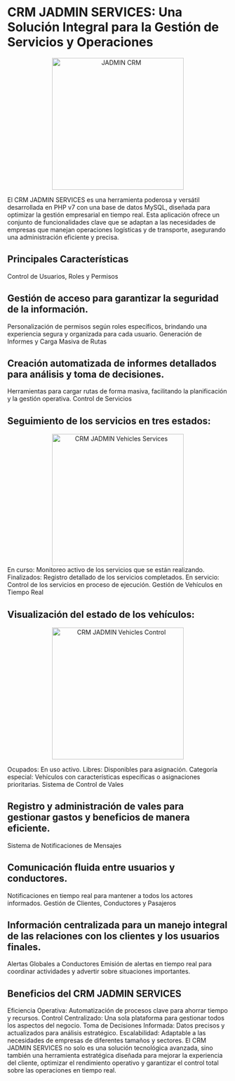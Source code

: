 # CRM JADMIN SERVICES: Una Solución Integral para la Gestión de Servicios y Operaciones
<div align="center">
 <img align="center" width="300px" src="https://www.jitterbit.com/wp-content/uploads/blog-feature-CRM-Integration-Explained.jpg" alt="JADMIN CRM"/>
</div>

El CRM JADMIN SERVICES es una herramienta poderosa y versátil desarrollada en PHP v7 con una base de datos MySQL, diseñada para optimizar la gestión empresarial en tiempo real. Esta aplicación ofrece un conjunto de funcionalidades clave que se adaptan a las necesidades de empresas que manejan operaciones logísticas y de transporte, asegurando una administración eficiente y precisa.

## Principales Características
Control de Usuarios, Roles y Permisos

## Gestión de acceso para garantizar la seguridad de la información.
Personalización de permisos según roles específicos, brindando una experiencia segura y organizada para cada usuario.
Generación de Informes y Carga Masiva de Rutas

## Creación automatizada de informes detallados para análisis y toma de decisiones.
Herramientas para cargar rutas de forma masiva, facilitando la planificación y la gestión operativa.
Control de Servicios

## Seguimiento de los servicios en tres estados:
<div align="center">
 <img align="center" width="300px" src="https://github.com/user-attachments/assets/4006ea38-40a6-44eb-a713-230c86646259" alt="CRM JADMIN Vehicles Services"/>
</div>
En curso: Monitoreo activo de los servicios que se están realizando.
Finalizados: Registro detallado de los servicios completados.
En servicio: Control de los servicios en proceso de ejecución.
Gestión de Vehículos en Tiempo Real


## Visualización del estado de los vehículos:
<div align="center">
 <img align="center" width="300px" src="https://github.com/user-attachments/assets/fdaf0911-e230-486e-9a04-4bd754beed80" alt="CRM JADMIN Vehicles Control"/>
</div>

Ocupados: En uso activo.
Libres: Disponibles para asignación.
Categoría especial: Vehículos con características específicas o asignaciones prioritarias.
Sistema de Control de Vales


## Registro y administración de vales para gestionar gastos y beneficios de manera eficiente.
Sistema de Notificaciones de Mensajes

## Comunicación fluida entre usuarios y conductores.
Notificaciones en tiempo real para mantener a todos los actores informados.
Gestión de Clientes, Conductores y Pasajeros

## Información centralizada para un manejo integral de las relaciones con los clientes y los usuarios finales.
Alertas Globales a Conductores
Emisión de alertas en tiempo real para coordinar actividades y advertir sobre situaciones importantes.

## Beneficios del CRM JADMIN SERVICES
Eficiencia Operativa: Automatización de procesos clave para ahorrar tiempo y recursos.
Control Centralizado: Una sola plataforma para gestionar todos los aspectos del negocio.
Toma de Decisiones Informada: Datos precisos y actualizados para análisis estratégico.
Escalabilidad: Adaptable a las necesidades de empresas de diferentes tamaños y sectores.
El CRM JADMIN SERVICES no solo es una solución tecnológica avanzada, sino también una herramienta estratégica diseñada para mejorar la experiencia del cliente, optimizar el rendimiento operativo y garantizar el control total sobre las operaciones en tiempo real.
